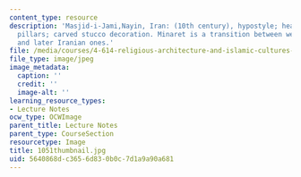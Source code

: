 ```yaml
---
content_type: resource
description: 'Masjid-i-Jami,Nayin, Iran: (10th century), hypostyle; heavy cylindrical
  pillars; carved stucco decoration. Minaret is a transition between western minarets
  and later Iranian ones.'
file: /media/courses/4-614-religious-architecture-and-islamic-cultures-fall-2002/5640868dc3656d830b0c7d1a9a90a681_1051thumbnail.jpg
file_type: image/jpeg
image_metadata:
  caption: ''
  credit: ''
  image-alt: ''
learning_resource_types:
- Lecture Notes
ocw_type: OCWImage
parent_title: Lecture Notes
parent_type: CourseSection
resourcetype: Image
title: 1051thumbnail.jpg
uid: 5640868d-c365-6d83-0b0c-7d1a9a90a681
---
```

